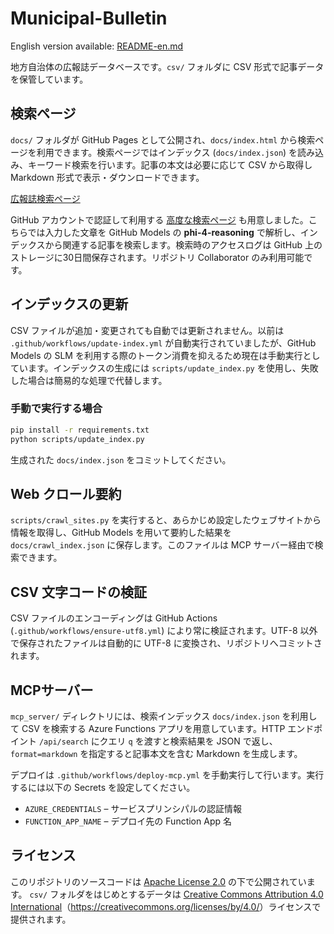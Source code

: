 # Municipal-Bulletin

English version available: [README-en.md](README-en.md)

地方自治体の広報誌データベースです。`csv/` フォルダに CSV 形式で記事データを保管しています。

## 検索ページ

`docs/` フォルダが GitHub Pages として公開され、`docs/index.html` から検索ページを利用できます。検索ページではインデックス (`docs/index.json`) を読み込み、キーワード検索を行います。記事の本文は必要に応じて CSV から取得し Markdown 形式で表示・ダウンロードできます。

[広報誌検索ページ](https://mitsuo-koikawa.github.io/Municipal-Bulletin)

GitHub アカウントで認証して利用する [高度な検索ページ](https://mitsuo-koikawa.github.io/Municipal-Bulletin/advanced.html) も用意しました。こちらでは入力した文章を GitHub Models の **phi-4-reasoning** で解析し、インデックスから関連する記事を検索します。検索時のアクセスログは GitHub 上のストレージに30日間保存されます。リポジトリ Collaborator のみ利用可能です。

## インデックスの更新

CSV ファイルが追加・変更されても自動では更新されません。以前は `.github/workflows/update-index.yml` が自動実行されていましたが、GitHub Models の SLM を利用する際のトークン消費を抑えるため現在は手動実行としています。インデックスの生成には `scripts/update_index.py` を使用し、失敗した場合は簡易的な処理で代替します。

### 手動で実行する場合

```bash
pip install -r requirements.txt
python scripts/update_index.py
```

生成された `docs/index.json` をコミットしてください。

## Web クロール要約

`scripts/crawl_sites.py` を実行すると、あらかじめ設定したウェブサイトから情報を取得し、GitHub Models を用いて要約した結果を `docs/crawl_index.json` に保存します。このファイルは MCP サーバー経由で検索できます。

## CSV 文字コードの検証

CSV ファイルのエンコーディングは GitHub Actions (`.github/workflows/ensure-utf8.yml`) により常に検証されます。UTF-8 以外で保存されたファイルは自動的に UTF-8 に変換され、リポジトリへコミットされます。

## MCPサーバー

`mcp_server/` ディレクトリには、検索インデックス `docs/index.json` を利用して CSV を検索する Azure Functions アプリを用意しています。HTTP エンドポイント `/api/search` にクエリ `q` を渡すと検索結果を JSON で返し、`format=markdown` を指定すると記事本文を含む Markdown を生成します。

デプロイは `.github/workflows/deploy-mcp.yml` を手動実行して行います。実行するには以下の Secrets を設定してください。

- `AZURE_CREDENTIALS` – サービスプリンシパルの認証情報
- `FUNCTION_APP_NAME` – デプロイ先の Function App 名

## ライセンス

このリポジトリのソースコードは [Apache License 2.0](./LICENSE) の下で公開されています。
`csv/` フォルダをはじめとするデータは [Creative Commons Attribution 4.0 International](./LICENSE-CC-BY-4.0.txt)（<https://creativecommons.org/licenses/by/4.0/>）ライセンスで提供されます。

